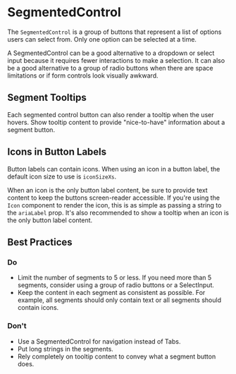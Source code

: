 # SegmentedControl

The `SegmentedControl` is a group of buttons that represent a list of options users can select from. Only one option can be selected at a time.

A SegmentedControl can be a good alternative to a dropdown or select input because it requires fewer interactions to make a selection. It can also be a good alternative to a group of radio buttons when there are space limitations or if form controls look visually awkward.

## Segment Tooltips

Each segmented control button can also render a tooltip when the user hovers. Show tooltip content to provide "nice-to-have" information about a segment button.

## Icons in Button Labels

Button labels can contain icons. When using an icon in a button label, the default icon size to use is `iconSizeXs`.

When an icon is the only button label content, be sure to provide text content to keep the buttons screen-reader accessible. If you're using the `Icon` component to render the icon, this is as simple as passing a string to the `ariaLabel` prop. It's also recommended to show a tooltip when an icon is the only button label content.

## Best Practices

### Do

- Limit the number of segments to 5 or less. If you need more than 5 segments, consider using a group of radio buttons or a SelectInput.
- Keep the content in each segment as consistent as possible. For example, all segments should only contain text or all segments should contain icons.

### Don't

- Use a SegmentedControl for navigation instead of Tabs.
- Put long strings in the segments.
- Rely completely on tooltip content to convey what a segment button does.
